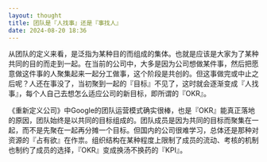 ```yaml
---
layout: thought
title: 团队是『人找事』还是『事找人』
date: 2024-08-20 18:36
---
```


从团队的定义来看，是泛指为某种目的而组成的集体。也就是应该是大家为了某种共同的目的而走到一起。在当前的公司中，大多是因为公司想做某件事，然后把愿意做这件事的人聚集起来一起分工做事，这个阶段是共创的。但这事做完或中止之后呢？人还在事没了，当初聚到一起的『目标』不见了，这时就会逐渐变成『人找事』，每个人自己去想怎么适应公司的新目标，即所谓的『OKR』。

《重新定义公司》中Google的团队运营模式确实很棒，也是『OKR』能真正落地的原因，团队始终是以共同的目标组成的。团队成员是因为共同的目标而聚集在一起，而不是先聚在一起再分摊一个目标。但国内的公司很难学习，总体还是那种对资源的『占有欲』在作祟。组织结构在某种程度上限制了成员的流动、考核的机制也制约了成员的选择，『OKR』变成换汤不换药的『KPI』。